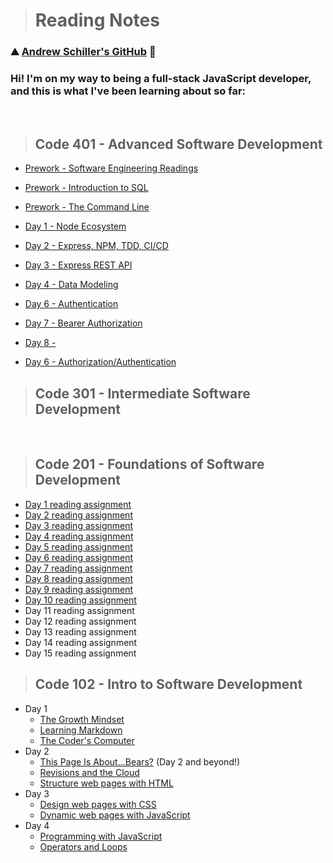 > # Reading Notes

### ⛰️ [Andrew Schiller's GitHub](https://github.com/schillerandrew) 🌲

### Hi! I'm on my way to being a full-stack JavaScript developer, and this is what I've been learning about so far:

&nbsp;

> ## Code 401 - Advanced Software Development

- [Prework - Software Engineering Readings](https://schillerandrew.github.io/reading-notes/prework-engineering)
- [Prework - Introduction to SQL](https://schillerandrew.github.io/reading-notes/prework-sql/prework-sql)
- [Prework - The Command Line](https://schillerandrew.github.io/reading-notes/prework-terminal)

- [Day 1 - Node Ecosystem](https://schillerandrew.github.io/reading-notes/read01)
- [Day 2 - Express, NPM, TDD, CI/CD](https://schillerandrew.github.io/reading-notes/read02)
- [Day 3 - Express REST API](https://schillerandrew.github.io/reading-notes/read03)
- [Day 4 - Data Modeling](https://schillerandrew.github.io/reading-notes/read04)
- [Day 6 - Authentication](https://schillerandrew.github.io/reading-notes/read06)
- [Day 7 - Bearer Authorization](https://schillerandrew.github.io/reading-notes/read07)
- [Day 8 - ]()
- [Day 6 - Authorization/Authentication](https://schillerandrew.github.io/reading-notes/read09)

> ## Code 301 - Intermediate Software Development

&nbsp;

> ## Code 201 - Foundations of Software Development

- [Day 1 reading assignment](https://schillerandrew.github.io/reading-notes/class-01)
- [Day 2 reading assignment](https://schillerandrew.github.io/reading-notes/class-02)
- [Day 3 reading assignment](https://schillerandrew.github.io/reading-notes/class-03)
- [Day 4 reading assignment](https://schillerandrew.github.io/reading-notes/class-04)
- [Day 5 reading assignment](https://schillerandrew.github.io/reading-notes/class-05)
- [Day 6 reading assignment](https://schillerandrew.github.io/reading-notes/class-06)
- [Day 7 reading assignment](https://schillerandrew.github.io/reading-notes/class-07)
- [Day 8 reading assignment](https://schillerandrew.github.io/reading-notes/class-08)
- [Day 9 reading assignment](https://schillerandrew.github.io/reading-notes/class-09)
- [Day 10 reading assignment](https://schillerandrew.github.io/reading-notes/class-10)
- Day 11 reading assignment
- Day 12 reading assignment
- Day 13 reading assignment
- Day 14 reading assignment
- Day 15 reading assignment

> ## Code 102 - Intro to Software Development

- Day 1
  - [The Growth Mindset](https://schillerandrew.github.io/reading-notes/growth-mindset)
  - [Learning Markdown](https://schillerandrew.github.io/reading-notes/01read-learning-markdown)
  - [The Coder's Computer](https://schillerandrew.github.io/reading-notes/02read-coders-computer)
- Day 2
  - [This Page Is About...Bears?](https://schillerandrew.github.io/04-lab-wireframing/index.html) (Day 2 and beyond!)
  - [Revisions and the Cloud](https://schillerandrew.github.io/reading-notes/03read-revisions-cloud)
  - [Structure web pages with HTML](https://schillerandrew.github.io/reading-notes/04read-structure-pages)
- Day 3
  - [Design web pages with CSS](05read-design-css)
  - [Dynamic web pages with JavaScript](06read-dynamic-javascript)
- Day 4
  - [Programming with JavaScript](07read-programming-js)
  - [Operators and Loops](08read-operators-loops)

